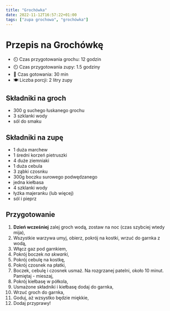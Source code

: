 ```yaml
---
title: "Grochówka"
date: 2022-11-12T16:57:22+01:00
tags: ["zupa grochowa", "grochówka"]
---
```


# Przepis na Grochówkę

- ⏲️  Czas przygotowania grochu: 12 godzin
- ⏲️  Czas przygotowania zupy: 1.5 godziny
- 🍳 Czas gotowania: 30 min
- 🍽️ Liczba porcji: 2 litry zupy

## Składniki na groch

- 300 g suchego łuskanego grochu
- 3 szklanki wody
- sól do smaku

## Składniki na zupę

- 1 duża marchew
- 1 średni korzeń pietruszki 
- 4 duże ziemniaki 
- 1 duża cebula 
- 3 ząbki czosnku 
- 300g boczku surowego podwędzanego
- jedna kiełbasa
- 4 szklanki wody 
- łyżka majeranku (lub więcej)
- sól i pieprz

## Przygotowanie

1. **Dzień wcześniej** zalej groch wodą, zostaw na noc (czas szybciej wtedy mija),
1. Wszystkie warzywa umyj, obierz, pokrój na kostki, wrzuć do garnka z wodą,
1. Włącz gaz pod garnkiem,
1. Pokrój boczek _na skwarki_,
1. Pokrój cebulę na kostkę,
1. Pokrój czosnek na płatki,
1. Boczek, cebulę i czosnek usmaż. Na rozgrzanej patelni, około 10 minut. Pamiętaj - mieszaj,
1. Pokrój kiełbasę w półkola,
1. Usmażone składniki i kiełbasę dodaj do garnka,
1. Wrzuć groch do garnka,
1. Goduj, aż wzsystko będzie miękkie,
1. Dodaj przyprawy!

